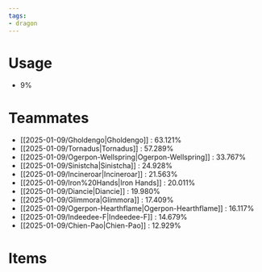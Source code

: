 ```yaml
---
tags:
- dragon
---
```

# Usage
- 9%
# Teammates
- [[2025-01-09/Gholdengo|Gholdengo]] : 63.121%
- [[2025-01-09/Tornadus|Tornadus]] : 57.289%
- [[2025-01-09/Ogerpon-Wellspring|Ogerpon-Wellspring]] : 33.767%
- [[2025-01-09/Sinistcha|Sinistcha]] : 24.928%
- [[2025-01-09/Incineroar|Incineroar]] : 21.563%
- [[2025-01-09/Iron%20Hands|Iron Hands]] : 20.011%
- [[2025-01-09/Diancie|Diancie]] : 19.980%
- [[2025-01-09/Glimmora|Glimmora]] : 17.409%
- [[2025-01-09/Ogerpon-Hearthflame|Ogerpon-Hearthflame]] : 16.117%
- [[2025-01-09/Indeedee-F|Indeedee-F]] : 14.679%
- [[2025-01-09/Chien-Pao|Chien-Pao]] : 12.929%
# Items